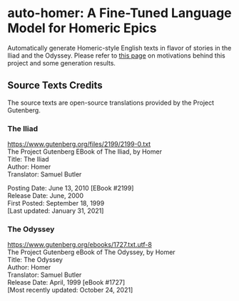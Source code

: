 # auto-homer: A Fine-Tuned Language Model for Homeric Epics
Automatically generate Homeric-style English texts in flavor of stories in the Iliad and the Odyssey.
Please refer to [this page](https://leozdong.notion.site/auto-homer-A-Fine-Tuned-Language-Model-for-Homeric-Epics-954ee23555664f829d9dedeeac02cb41) on motivations behind this project and some generation results.

## Source Texts Credits
The source texts are open-source translations provided by the Project Gutenberg.
### The Iliad
https://www.gutenberg.org/files/2199/2199-0.txt  
The Project Gutenberg EBook of The Iliad, by Homer  
Title: The Iliad  
Author: Homer  
Translator: Samuel Butler  

Posting Date: June 13, 2010 [EBook #2199]  
Release Date: June, 2000  
First Posted: September 18, 1999  
[Last updated: January 31, 2021]

### The Odyssey
https://www.gutenberg.org/ebooks/1727.txt.utf-8    
The Project Gutenberg eBook of The Odyssey, by Homer  
Title: The Odyssey  
Author: Homer  
Translator: Samuel Butler  
Release Date: April, 1999 [eBook #1727]  
[Most recently updated: October 24, 2021]
